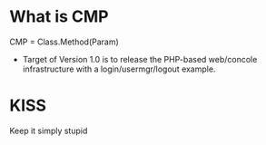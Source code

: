 # What is CMP
CMP = Class.Method(Param)

* Target of Version 1.0 is to release the PHP-based web/concole infrastructure with a login/usermgr/logout example.

# KISS
Keep it simply stupid
